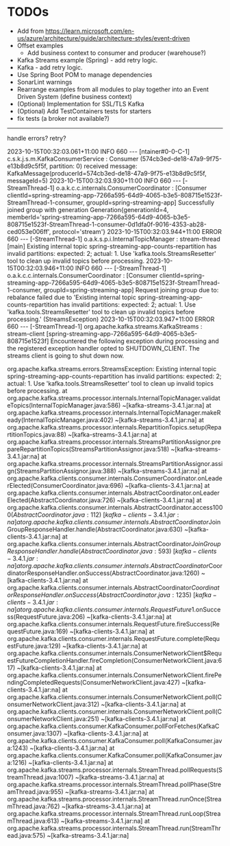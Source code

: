 # TODOs

- Add from https://learn.microsoft.com/en-us/azure/architecture/guide/architecture-styles/event-driven
- Offset examples
  - Add business context to consumer and producer (warehouse?)
- Kafka Streams example (Spring) - add retry logic.
- Kafka - add retry logic.
- Use Spring Boot POM to manage dependencies
- SonarLint warnings
- Rearrange examples from all modules to play together into an Event Driven System (define business context)
- (Optional) Implementation for SSL/TLS Kafka
- (Optional) Add TestContainers tests for starters
- fix tests (a broker not available?)

---
handle errors? retry?

2023-10-15T00:32:03.061+11:00  INFO 660 --- [ntainer#0-0-C-1] c.s.k.j.s.m.KafkaConsumerService         : Consumer (574cb3ed-de18-47a9-9f75-e13b8d9c5f5f, partition: 0) received message: KafkaMessage(producerId=574cb3ed-de18-47a9-9f75-e13b8d9c5f5f, messageId=5)
2023-10-15T00:32:03.930+11:00  INFO 660 --- [-StreamThread-1] o.a.k.c.c.internals.ConsumerCoordinator  : [Consumer clientId=spring-streaming-app-7266a595-64d9-4065-b3e5-808715e1523f-StreamThread-1-consumer, groupId=spring-streaming-app] Successfully joined group with generation Generation{generationId=4, memberId='spring-streaming-app-7266a595-64d9-4065-b3e5-808715e1523f-StreamThread-1-consumer-0d1dfa0f-9016-4353-ab28-ced053e006ff', protocol='stream'}
2023-10-15T00:32:03.944+11:00 ERROR 660 --- [-StreamThread-1] o.a.k.s.p.i.InternalTopicManager         : stream-thread [main] Existing internal topic spring-streaming-app-counts-repartition has invalid partitions: expected: 2; actual: 1. Use 'kafka.tools.StreamsResetter' tool to clean up invalid topics before processing.
2023-10-15T00:32:03.946+11:00  INFO 660 --- [-StreamThread-1] o.a.k.c.c.internals.ConsumerCoordinator  : [Consumer clientId=spring-streaming-app-7266a595-64d9-4065-b3e5-808715e1523f-StreamThread-1-consumer, groupId=spring-streaming-app] Request joining group due to: rebalance failed due to 'Existing internal topic spring-streaming-app-counts-repartition has invalid partitions: expected: 2; actual: 1. Use 'kafka.tools.StreamsResetter' tool to clean up invalid topics before processing.' (StreamsException)
2023-10-15T00:32:03.947+11:00 ERROR 660 --- [-StreamThread-1] org.apache.kafka.streams.KafkaStreams    : stream-client [spring-streaming-app-7266a595-64d9-4065-b3e5-808715e1523f] Encountered the following exception during processing and the registered exception handler opted to SHUTDOWN_CLIENT. The streams client is going to shut down now.

org.apache.kafka.streams.errors.StreamsException: Existing internal topic spring-streaming-app-counts-repartition has invalid partitions: expected: 2; actual: 1. Use 'kafka.tools.StreamsResetter' tool to clean up invalid topics before processing.
at org.apache.kafka.streams.processor.internals.InternalTopicManager.validateTopics(InternalTopicManager.java:586) ~[kafka-streams-3.4.1.jar:na]
at org.apache.kafka.streams.processor.internals.InternalTopicManager.makeReady(InternalTopicManager.java:402) ~[kafka-streams-3.4.1.jar:na]
at org.apache.kafka.streams.processor.internals.RepartitionTopics.setup(RepartitionTopics.java:88) ~[kafka-streams-3.4.1.jar:na]
at org.apache.kafka.streams.processor.internals.StreamsPartitionAssignor.prepareRepartitionTopics(StreamsPartitionAssignor.java:518) ~[kafka-streams-3.4.1.jar:na]
at org.apache.kafka.streams.processor.internals.StreamsPartitionAssignor.assign(StreamsPartitionAssignor.java:388) ~[kafka-streams-3.4.1.jar:na]
at org.apache.kafka.clients.consumer.internals.ConsumerCoordinator.onLeaderElected(ConsumerCoordinator.java:696) ~[kafka-clients-3.4.1.jar:na]
at org.apache.kafka.clients.consumer.internals.AbstractCoordinator.onLeaderElected(AbstractCoordinator.java:726) ~[kafka-clients-3.4.1.jar:na]
at org.apache.kafka.clients.consumer.internals.AbstractCoordinator.access$1000(AbstractCoordinator.java:112) ~[kafka-clients-3.4.1.jar:na]
at org.apache.kafka.clients.consumer.internals.AbstractCoordinator$JoinGroupResponseHandler.handle(AbstractCoordinator.java:630) ~[kafka-clients-3.4.1.jar:na]
at org.apache.kafka.clients.consumer.internals.AbstractCoordinator$JoinGroupResponseHandler.handle(AbstractCoordinator.java:593) ~[kafka-clients-3.4.1.jar:na]
at org.apache.kafka.clients.consumer.internals.AbstractCoordinator$CoordinatorResponseHandler.onSuccess(AbstractCoordinator.java:1260) ~[kafka-clients-3.4.1.jar:na]
at org.apache.kafka.clients.consumer.internals.AbstractCoordinator$CoordinatorResponseHandler.onSuccess(AbstractCoordinator.java:1235) ~[kafka-clients-3.4.1.jar:na]
at org.apache.kafka.clients.consumer.internals.RequestFuture$1.onSuccess(RequestFuture.java:206) ~[kafka-clients-3.4.1.jar:na]
at org.apache.kafka.clients.consumer.internals.RequestFuture.fireSuccess(RequestFuture.java:169) ~[kafka-clients-3.4.1.jar:na]
at org.apache.kafka.clients.consumer.internals.RequestFuture.complete(RequestFuture.java:129) ~[kafka-clients-3.4.1.jar:na]
at org.apache.kafka.clients.consumer.internals.ConsumerNetworkClient$RequestFutureCompletionHandler.fireCompletion(ConsumerNetworkClient.java:617) ~[kafka-clients-3.4.1.jar:na]
at org.apache.kafka.clients.consumer.internals.ConsumerNetworkClient.firePendingCompletedRequests(ConsumerNetworkClient.java:427) ~[kafka-clients-3.4.1.jar:na]
at org.apache.kafka.clients.consumer.internals.ConsumerNetworkClient.poll(ConsumerNetworkClient.java:312) ~[kafka-clients-3.4.1.jar:na]
at org.apache.kafka.clients.consumer.internals.ConsumerNetworkClient.poll(ConsumerNetworkClient.java:251) ~[kafka-clients-3.4.1.jar:na]
at org.apache.kafka.clients.consumer.KafkaConsumer.pollForFetches(KafkaConsumer.java:1307) ~[kafka-clients-3.4.1.jar:na]
at org.apache.kafka.clients.consumer.KafkaConsumer.poll(KafkaConsumer.java:1243) ~[kafka-clients-3.4.1.jar:na]
at org.apache.kafka.clients.consumer.KafkaConsumer.poll(KafkaConsumer.java:1216) ~[kafka-clients-3.4.1.jar:na]
at org.apache.kafka.streams.processor.internals.StreamThread.pollRequests(StreamThread.java:1007) ~[kafka-streams-3.4.1.jar:na]
at org.apache.kafka.streams.processor.internals.StreamThread.pollPhase(StreamThread.java:955) ~[kafka-streams-3.4.1.jar:na]
at org.apache.kafka.streams.processor.internals.StreamThread.runOnce(StreamThread.java:762) ~[kafka-streams-3.4.1.jar:na]
at org.apache.kafka.streams.processor.internals.StreamThread.runLoop(StreamThread.java:613) ~[kafka-streams-3.4.1.jar:na]
at org.apache.kafka.streams.processor.internals.StreamThread.run(StreamThread.java:575) ~[kafka-streams-3.4.1.jar:na]
